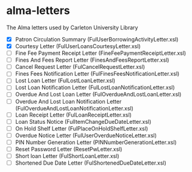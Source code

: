 # alma-letters

The Alma letters used by Carleton University Library

- [x] Patron Circulation Summary (FulUserBorrowingActivityLetter.xsl)
- [x] Courtesy Letter (FulUserLoansCourtesyLetter.xsl)
- [ ] Fine Fee Payment Receipt Letter (FineFeePaymentReceiptLetter.xsl)
- [ ] Fines And Fees Report Letter (FinesAndFeesReportLetter.xsl)
- [ ] Cancel Request Letter (FulCancelRequestLetter.xsl)
- [ ] Fines Fees Notification Letter (FulFinesFeesNotificationLetter.xsl)
- [ ] Lost Loan Letter (FulLostLoanLetter.xsl)
- [ ] Lost Loan Notification Letter (FulLostLoanNotificationLetter.xsl)
- [ ] Overdue And Lost Loan Letter (FulOverdueAndLostLoanLetter.xsl)
- [ ] Overdue And Lost Loan Notification Letter (FulOverdueAndLostLoanNotificationLetter.xsl)
- [ ] Loan Receipt Letter (FulLoanReceiptLetter.xsl)
- [ ] Loan Status Notice (FulItemChangeDueDateLetter.xsl)
- [ ] On Hold Shelf Letter (FulPlaceOnHoldShelfLetter.xsl)
- [ ] Overdue Notice Letter (FulUserOverdueNoticeLetter.xsl)
- [ ] PIN Number Generation Letter (PINNumberGenerationLetter.xsl)
- [ ] Reset Password Letter (ResetPwLetter.xsl)
- [ ] Short loan Letter (FulShortLoanLetter.xsl)
- [ ] Shortened Due Date Letter (FulShortenedDueDateLetter.xsl)
